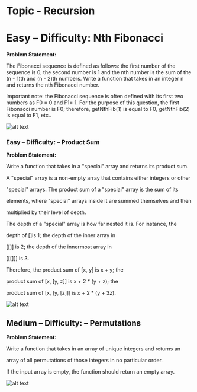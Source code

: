 # Topic - Recursion

# Easy – Difficulty: Nth Fibonacci

**Problem Statement:**

The Fibonacci sequence is defined as follows: the first number of the sequence is 0, the
second number is 1 and the nth number is the sum of the (n - 1)th and (n - 2)th numbers. Write a
function that takes in an integer n and returns the nth Fibonacci number.

Important note: the Fibonacci sequence is often defined with its first two numbers as F0 = 0 and
F1= 1. For the purpose of this question, the first Fibonacci number is F0; therefore, getNthFib(1) is
equal to F0, getNthFib(2) is equal to F1, etc..

![alt text](https://github.com/Suryansh555/ARTH-Daily-Code/tree/master/DSA%20-%20Recursion%201/Sample1.jpg?raw=true)

### Easy – Difficulty: – Product Sum

**Problem Statement:**

Write a function that takes in a "special" array and returns its product sum.

A "special" array is a non-empty array that contains either integers or other

"special" arrays. The product sum of a "special" array is the sum of its

elements, where "special" arrays inside it are summed themselves and then

multiplied by their level of depth.

The depth of a "special" array is how far nested it is. For instance, the

depth of []is 1; the depth of the inner array in

[[]] is 2; the depth of the innermost array in

[[[]]] is 3.

Therefore, the product sum of [x, y] is x + y; the

product sum of [x, [y, z]] is x + 2 * (y + z); the

product sum of [x, [y, [z]]] is x + 2 * (y + 3z).

![alt text](https://github.com/Suryansh555/ARTH-Daily-Code/tree/master/DSA%20-%20Recursion%201/Sample2.jpg?raw=true)


## Medium – Difficulty: – Permutations

**Problem Statement:**

Write a function that takes in an array of unique integers and returns an

array of all permutations of those integers in no particular order.

If the input array is empty, the function should return an empty array.

![alt text](https://github.com/Suryansh555/ARTH-Daily-Code/tree/master/DSA%20-%20Recursion%201/Sample3.jpg?raw=true)


